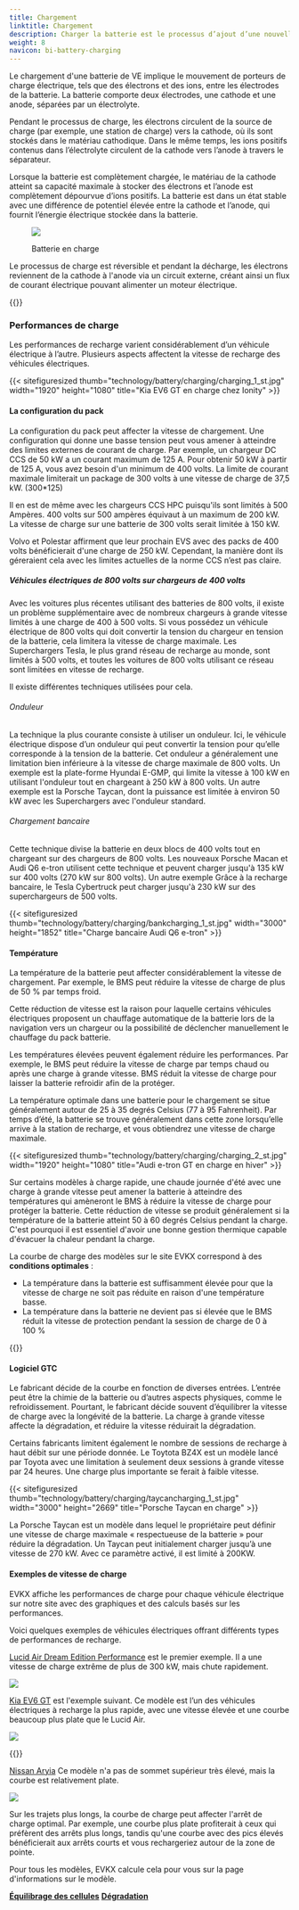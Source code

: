 ```yaml
---
title: Chargement
linktitle: Chargement
description: Charger la batterie est le processus d’ajout d’une nouvelle énergie à la batterie.
weight: 8
navicon: bi-battery-charging
---
```

<!-- markdownlint-disable MD033 -->

Le chargement d'une batterie de VE implique le mouvement de porteurs de charge électrique, tels que des électrons et des ions, entre les électrodes de la batterie. La batterie comporte deux électrodes, une cathode et une anode, séparées par un électrolyte.

Pendant le processus de charge, les électrons circulent de la source de charge (par exemple, une station de charge) vers la cathode, où ils sont stockés dans le matériau cathodique. Dans le même temps, les ions positifs contenus dans l’électrolyte circulent de la cathode vers l’anode à travers le séparateur.

Lorsque la batterie est complètement chargée, le matériau de la cathode atteint sa capacité maximale à stocker des électrons et l’anode est complètement dépourvue d’ions positifs. La batterie est dans un état stable avec une différence de potentiel élevée entre la cathode et l’anode, qui fournit l’énergie électrique stockée dans la batterie.

<figure>
<img src="batteryconceptcharging.drawio.svg" class="img-fluid mx-auto d-block">
<légende de la figure>
         <p class="lead text-center fw-semibold">
             Batterie en charge
         </p>
     </figcaption>
</figure>



Le processus de charge est réversible et pendant la décharge, les électrons reviennent de la cathode à l'anode via un circuit externe, créant ainsi un flux de courant électrique pouvant alimenter un moteur électrique.

{{<evkxdisplayaddarticle />}}

### Performances de charge

Les performances de recharge varient considérablement d’un véhicule électrique à l’autre. Plusieurs aspects affectent la vitesse de recharge des véhicules électriques.

{{< sitefiguresized thumb="technology/battery/charging/charging_1_st.jpg" width="1920" height="1080" title="Kia EV6 GT en charge chez Ionity" >}}

#### La configuration du pack

La configuration du pack peut affecter la vitesse de chargement. Une configuration qui donne une basse tension peut vous amener à atteindre des limites externes de courant de charge. Par exemple, un chargeur DC CCS de 50 kW a un courant maximum de 125 A. Pour obtenir 50 kW à partir de 125 A, vous avez besoin d'un minimum de 400 volts. La limite de courant maximale limiterait un package de 300 volts à une vitesse de charge de 37,5 kW. (300*125)

Il en est de même avec les chargeurs CCS HPC puisqu'ils sont limités à 500 Ampères. 400 volts sur 500 ampères équivaut à un maximum de 200 kW. La vitesse de charge sur une batterie de 300 volts serait limitée à 150 kW.

Volvo et Polestar affirment que leur prochain EVS avec des packs de 400 volts bénéficierait d'une charge de 250 kW. Cependant, la manière dont ils géreraient cela avec les limites actuelles de la norme CCS n’est pas claire.

##### Véhicules électriques de 800 volts sur chargeurs de 400 volts

Avec les voitures plus récentes utilisant des batteries de 800 volts, il existe un problème supplémentaire avec de nombreux chargeurs à grande vitesse limités à une charge de 400 à 500 volts. Si vous possédez un véhicule électrique de 800 volts qui doit convertir la tension du chargeur en tension de la batterie, cela limitera la vitesse de charge maximale. Les Superchargers Tesla, le plus grand réseau de recharge au monde, sont limités à 500 volts, et toutes les voitures de 800 volts utilisant ce réseau sont limitées en vitesse de recharge.

Il existe différentes techniques utilisées pour cela.

###### Onduleur

La technique la plus courante consiste à utiliser un onduleur. Ici, le véhicule électrique dispose d’un onduleur qui peut convertir la tension pour qu’elle corresponde à la tension de la batterie. Cet onduleur a généralement une limitation bien inférieure à la vitesse de charge maximale de 800 volts.
Un exemple est la plate-forme Hyundai E-GMP, qui limite la vitesse à 100 kW en utilisant l'onduleur tout en chargeant à 250 kW à 800 volts. Un autre exemple est la Porsche Taycan, dont la puissance est limitée à environ 50 kW avec les Superchargers avec l'onduleur standard.

###### Chargement bancaire

Cette technique divise la batterie en deux blocs de 400 volts tout en chargeant sur des chargeurs de 800 volts. Les nouveaux Porsche Macan et Audi Q6 e-tron utilisent cette technique et peuvent charger jusqu'à 135 kW sur 400 volts (270 kW sur 800 volts). Un autre exemple
Grâce à la recharge bancaire, le Tesla Cybertruck peut charger jusqu'à 230 kW sur des superchargeurs de 500 volts.

{{< sitefiguresized thumb="technology/battery/charging/bankcharging_1_st.jpg" width="3000" height="1852" title="Charge bancaire Audi Q6 e-tron" >}}

#### Température

La température de la batterie peut affecter considérablement la vitesse de chargement. Par exemple, le BMS peut réduire la vitesse de charge de plus de 50 % par temps froid.

Cette réduction de vitesse est la raison pour laquelle certains véhicules électriques proposent un chauffage automatique de la batterie lors de la navigation vers un chargeur ou la possibilité de déclencher manuellement le chauffage du pack batterie.

Les températures élevées peuvent également réduire les performances. Par exemple, le BMS peut réduire la vitesse de charge par temps chaud ou après une charge à grande vitesse. BMS réduit la vitesse de charge pour laisser la batterie refroidir afin de la protéger.

La température optimale dans une batterie pour le chargement se situe généralement autour de 25 à 35 degrés Celsius (77 à 95 Fahrenheit). Par temps d’été, la batterie se trouve généralement dans cette zone lorsqu’elle arrive à la station de recharge, et vous obtiendrez une vitesse de charge maximale.

{{< sitefiguresized thumb="technology/battery/charging/charging_2_st.jpg" width="1920" height="1080" title="Audi e-tron GT en charge en hiver" >}}

Sur certains modèles à charge rapide, une chaude journée d'été avec une charge à grande vitesse peut amener la batterie à atteindre des températures qui amèneront le BMS à réduire la vitesse de charge pour protéger la batterie. Cette réduction de vitesse se produit généralement si la température de la batterie atteint 50 à 60 degrés Celsius pendant la charge. C'est pourquoi il est essentiel d'avoir une bonne gestion thermique capable d'évacuer la chaleur pendant la charge.

La courbe de charge des modèles sur le site EVKX correspond à des <b>conditions optimales</b> :

- La température dans la batterie est suffisamment élevée pour que la vitesse de charge ne soit pas réduite en raison d'une température basse.
- La température dans la batterie ne devient pas si élevée que le BMS réduit la vitesse de protection pendant la session de charge de 0 à 100 %

{{<evkxdisplayaddarticle />}}
#### Logiciel GTC

Le fabricant décide de la courbe en fonction de diverses entrées. L’entrée peut être la chimie de la batterie ou d’autres aspects physiques, comme le refroidissement. Pourtant, le fabricant décide souvent d’équilibrer la vitesse de charge avec la longévité de la batterie. La charge à grande vitesse affecte la dégradation, et réduire la vitesse réduirait la dégradation.

Certains fabricants limitent également le nombre de sessions de recharge à haut débit sur une période donnée. Le Toytota BZ4X est un modèle lancé par Toyota avec une limitation à seulement deux sessions à grande vitesse par 24 heures. Une charge plus importante se ferait à faible vitesse.

{{< sitefiguresized thumb="technology/battery/charging/taycancharging_1_st.jpg" width="3000" height="2669" title="Porsche Taycan en charge" >}}

La Porsche Taycan est un modèle dans lequel le propriétaire peut définir une vitesse de charge maximale « respectueuse de la batterie » pour réduire la dégradation. Un Taycan peut initialement charger jusqu’à une vitesse de 270 kW. Avec ce paramètre activé, il est limité à 200KW.

#### Exemples de vitesse de charge

EVKX affiche les performances de charge pour chaque véhicule électrique sur notre site avec des graphiques et des calculs basés sur les performances.

Voici quelques exemples de véhicules électriques offrant différents types de performances de recharge.

[Lucid Air Dream Edition Performance](/models/lucid/air/air_dream_edition_performance/chargingcurve/) est le premier exemple. Il a une vitesse de charge extrême de plus de 300 kW, mais chute rapidement.

<img src="/images/models/lucid/air/air_dream_edition_performance/chargingcurve.svg" class="img-fluid">

[Kia EV6 GT](/models/kia/ev6/ev6_gt/chargingcurve/) est l'exemple suivant. Ce modèle est l’un des véhicules électriques à recharge la plus rapide, avec une vitesse élevée et une courbe beaucoup plus plate que le Lucid Air.

<img src="/images/models/kia/ev6/ev6_gt/chargingcurve.svg" class="img-fluid">

{{<evkxdisplayaddarticle />}}

[Nissan Aryia](/models/nissan/ariya/ariya_87kwh_e-4orce/chargingcurve/) Ce modèle n'a pas de sommet supérieur très élevé, mais la courbe est relativement plate.

<img src="/images/models/nissan/ariya/ariya_87kwh_e-4orce/chargingcurve.svg" class="img-fluid">

Sur les trajets plus longs, la courbe de charge peut affecter l'arrêt de charge optimal. Par exemple, une courbe plus plate profiterait à ceux qui préfèrent des arrêts plus longs, tandis qu'une courbe avec des pics élevés bénéficierait aux arrêts courts et vous rechargeriez autour de la zone de pointe.

Pour tous les modèles, EVKX calcule cela pour vous sur la page d'informations sur le modèle.

<div class="mt-3 mb-3">
     <a href="../cellbalancing/" class="text-decoration-none text-black"><strong><i class="bi-arrow-left"></i> Équilibrage des cellules</strong></a>
     <a href="../degredation/" class="text-decoration-none text-black float-end"><strong>Dégradation <i class="bi-arrow-right"></i></strong ></a>
</div>